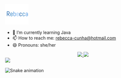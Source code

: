 <img src="reb.svg" width = "15%" alt="Rebecca" />

- 🌱 I’m currently learning Java
- 📫 How to reach me: rebecca-cunha@hotmail.com
- 😄 Pronouns: she/her




<div align="center">
  <a href="https://github.com/acceberc">
  <img height="180em" src="https://github-readme-stats.vercel.app/api?username=acceberc&show_icons=true&theme=light&include_all_commits=true&count_private=true"/>
  <img height="180em" src="https://github-readme-stats.vercel.app/api/top-langs/?username=acceberc&layout=compact&langs_count=7&theme=light"/>
</div>
  
<div> 
  <a href="www.linkedin.com/in/acceberc" target="_blank"><img src="https://img.shields.io/badge/-LinkedIn-%230077B5?style=for-the-badge&logo=linkedin&logoColor=white" target="_blank"></a> 
 
  ![Snake animation](https://github.com/acceberc/acceberc/blob/output/github-contribution-grid-snake.svg)
  
</div>
